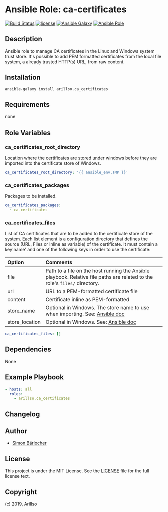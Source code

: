 # Ansible Role: ca-certificates

[![Build Status](https://img.shields.io/travis/arillso/ansible.ca-certificates.svg?branch=master&style=popout-square)](https://travis-ci.org/arillso/ansible.ca-certificates) [![license](https://img.shields.io/github/license/mashape/apistatus.svg?style=popout-square)](https://sbaerlo.ch/licence) [![Ansible Galaxy](https://img.shields.io/badge/ansible--galaxy-ca_certificates-blue.svg?style=popout-square)](https://galaxy.ansible.com/arillso/ca_certificates) [![Ansible Role](https://img.shields.io/ansible/role/d/id.svg?style=popout-square)](https://galaxy.ansible.com/arillso/ca_certificates)

## Description

Ansible role to manage CA certificates in the Linux and Windows system trust store. It's possible to add PEM formatted certificates from the local file system, a already trusted HTTP(s) URL, from raw content.

## Installation

```bash
ansible-galaxy install arillso.ca_certificates
```

## Requirements

none

## Role Variables

### ca_certificates_root_directory

Location where the certificates are stored under windows before
they are imported into the certificate store of Windows.

```yml
ca_certificates_root_directory: '{{ ansible_env.TMP }}'
```

### ca_certificates_packages

Packages to be installed.

```yml
ca_certificates_packages:
  - ca-certificates
```

### ca_certificates_files

List of CA certificates that are to be added to the certificate store of the system. Each list element is a configuration directory that defines the source (URL, Files or Inline as variable) of the certificate. It must contain a key'name' and one of the following keys in order to use the certificate:

| Option         | Comments                                                                                                                                                                                      |
| :------------- | :-------------------------------------------------------------------------------------------------------------------------------------------------------------------------------------------- |
| file           | Path to a file on the host running the Ansible playbook. Relative file paths are related to the role's `files/` directory.                                                                    |
| url            | URL to a PEM-formatted certificate file                                                                                                                                                       |
| content        | Certificate inline as PEM-formatted                                                                                                                                                           |
| store_name     | Optional in Windows. The store name to use when importing. See: [Ansible doc](https://docs.ansible.com/ansible/latest/modules/win_certificate_store_module.html#win-certificate-store-module) |
| store_location | Optional in Windows. See: [Ansible doc](https://docs.ansible.com/ansible/latest/modules/win_certificate_store_module.html#win-certificate-store-module)                                       |

```yml
ca_certificates_files: []
```

## Dependencies

None

## Example Playbook

```yml
- hosts: all
  roles:
    - arillso.ca_certificates
```

## Changelog

## Author

- [Simon Bärlocher](https://sbaerlocher.ch)

## License

This project is under the MIT License. See the [LICENSE](https://sbaerlo.ch/licence) file for the full license text.

## Copyright

(c) 2019, Arillso
